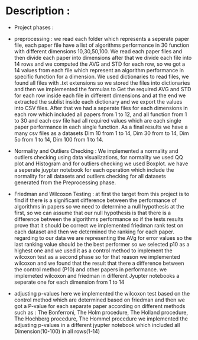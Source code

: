 # Description : 

* Project phases : 


* preprocessing : 
we read each folder which represents a seperate paper file, each paper file have a list of algorithms performance in 30 function with different dimensions 10,30,50,100. We read each paper files and then divide each paper into dimensions after that we divide each file into 14 rows and we computed the AVG and STD for each row, so we got a 14 values from each file which represent an algorithm performance in specific function for a dimension. We used dictionaries to read files, we found all files with .txt extensions so we stored the files into dictionaries and then we implemented the formulas to Get the required AVG and STD for each row inside each file in different dimensions and at the end we extracted the sublist inside each dictionary and we export the values into CSV files. After that we had a seperate files for each dimensions in each row which included all papers from 1 to 12, and all function from 1 to 30 and each csv file had all required values which are each single paper performance in each single function. 
As a final results we have a many csv files as a datasets Dim 10 from 1 to 14, Dim 30 from to 14, Dim 5o from 1 to 14, Dim 100 from 1 to 14.





* Normality and Outliers Checking : 
We implemented a normality and outliers checking using data visualizations, for normality we used QQ plot and Histogram and for outliers checking we used Boxplot. we have a seperate juypter notebook for each operation which include the normality for all datasets and outliers checking for all datasets generated from the Preprocessing phase.






* Friedman and Wilcoxon Testing : 
at first the target from this project is to find if there is a significant difference between the performance of algorithms in papers so we need to determine a null hypothesis at the first, so we can assume that our null hypothesis is that there is a difference between the algorithms performance so if the tests results prove that it should be correct 
we implemented friedman rank test on each dataset and then we determined the ranking for each paper. regarding to our data we are representing the AVg for error values so the last ranking value should be the best performer so we selected p10 as a highest one and we used it as a control method to implement the wilcoxon test as a second phase so for that reason we implemented wilcoxon and we found that the result that there  a difference between the control method (P10) and other papers in performance.
we implemeted wilcoxon and friedman in different Jyupter notebooks a seperate one for each dimension from 1 to 14









* adjusting p-values 
here we implemented the wilcoxon test based on the control method which are determined based on friedman and then we got a P-value for each separate paper according on different methods such as : The Bonferroni, The Holm procedure, The Holland procedure, The Hochberg procedure, The Hommel procedure
we implemented the adjusting p-values in a different jyupter notebook which included all Dimension(10-100) in all rows(1-14) 
